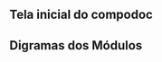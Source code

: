 ## Tela inicial do compodoc

[](https://user-images.githubusercontent.com/28203278/82616746-79492500-9ba4-11ea-9b6f-c877e341ddf3.png)

## Digramas dos Módulos

[](https://user-images.githubusercontent.com/28203278/82616846-c7f6bf00-9ba4-11ea-8a7f-7a818ae0f4c7.png)

